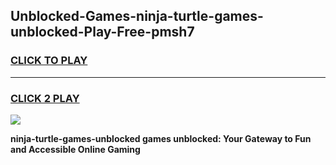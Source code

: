 
## Unblocked-Games-ninja-turtle-games-unblocked-Play-Free-pmsh7
<h3>
<a href="https://premium76.site?title=ninja-turtle-games-unblocked&ref=09A">CLICK TO PLAY</a></h3>
<hr>

<h3>
<a href="https://premium76.site?title=ninja-turtle-games-unblocked&ref=09A">CLICK 2 PLAY</a>
  
</h3>

<a href="https://premium76.site?title=ninja-turtle-games-unblocked&ref=09A"><img src="https://clearcache.store/games.png"></a>


**ninja-turtle-games-unblocked games unblocked: Your Gateway to Fun and Accessible Online Gaming**
